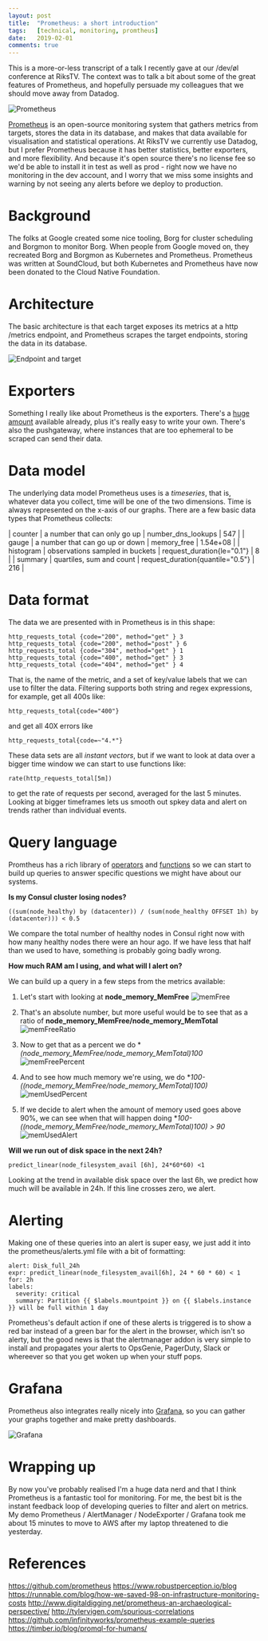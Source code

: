 ```yaml
---
layout: post
title:  "Prometheus: a short introduction"
tags:   [technical, monitoring, promtheus]
date:   2019-02-01
comments: true
---
```


This is a more-or-less transcript of a talk I recently gave at our /dev/øl conference at RiksTV.
The context was to talk a bit about some of the great features of Prometheus, and hopefully persuade my colleagues that we should move away from Datadog.

![Prometheus](assets/img/prom_intro.png)

[Prometheus](https://prometheus.io/) is an open-source monitoring system that gathers metrics from targets, stores the data in its database, and makes that data available for visualisation and statistical operations. At RiksTV we currently use Datadog, but I prefer Prometheus because it has better statistics, better exporters, and more flexibility. And because it's open source there's no license fee so we'd be able to install it in test as well as prod - right now we have no monitoring in the dev account, and I worry that we miss some insights and warning by not seeing any alerts before we deploy to production.

# Background

The folks at Google created some nice tooling, Borg for cluster scheduling and Borgmon to monitor Borg. When people from Google moved on, they recreated Borg and Borgmon as Kubernetes and Prometheus. Prometheus was written at SoundCloud, but both Kubernetes and Prometheus have now been donated to the Cloud Native Foundation.

# Architecture

The basic architecture is that each target exposes its metrics at a http /metrics endpoint, and Prometheus scrapes the target endpoints, storing the data in its database.

![Endpoint and target](assets/img/metrics_endpoint.png)

# Exporters

Something I really like about Prometheus is the exporters. There's a [huge amount](https://prometheus.io/docs/instrumenting/exporters/) available already, plus it's really easy to write your own. There's also the pushgateway, where instances that are too ephemeral to be scraped can send their data.

# Data model

The underlying data model Prometheus uses is a *timeseries*, that is, whatever data you collect, time will be one of the two dimensions. Time is always represented on the x-axis of our graphs. There are a few basic data types that Prometheus collects:

| counter | a number that can only go up |  number_dns_lookups | 547 |
| gauge   | a number that can go up or down | memory_free | 1.54e+08 |
| histogram | observations sampled in buckets | request_duration{le="0.1"} | 8 |
| summary | quartiles, sum and count | request_duration{quantile="0.5"} | 216 |

# Data format

The data we are presented with in Prometheus is in this shape:

    http_requests_total {code="200", method="get" } 3
    http_requests_total {code="200", method="post" } 6
    http_requests_total {code="304", method="get" } 1
    http_requests_total {code="400", method="get" } 3
    http_requests_total {code="404", method="get" } 4

That is, the name of the metric, and a set of key/value labels that we can use to filter the data. Filtering supports both string and regex expressions, for example, get all 400s like:

    http_requests_total{code="400"}

and get all 40X errors like

    http_requests_total{code=~"4.*"}

These data sets are all *instant vectors*, but if we want to look at data over a bigger time window we can start to use functions like:

    rate(http_requests_total[5m])

to get the rate of requests per second, averaged for the last 5 minutes. Looking at bigger timeframes lets us smooth out spkey data and alert on trends rather than individual events.

# Query language

Promtheus has a rich library of [operators]() and [functions]() so we can start to build up queries to answer specific questions we might have about our systems.

**Is my Consul cluster losing nodes?**

    ((sum(node_healthy) by (datacenter)) / (sum(node_healthy OFFSET 1h) by (datacenter))) < 0.5

We compare the total number of healthy nodes in Consul right now with how many healthy nodes there were an hour ago. If we have less that half than we used to have, something is probably going badly wrong.

**How much RAM am I using, and what will I alert on?**

We can build up a query in a few steps from the metrics available:

1. Let's start with looking at **node_memory_MemFree**
![memFree](assets/img/memfree.png)

2. That's an absolute number, but more useful would be to see that as a ratio of
    **node_memory_MemFree/node_memory_MemTotal**
![memFreeRatio](assets/img/memfree_memtotal.png)

3. Now to get that as a percent we do
    **(node_memory_MemFree/node_memory_MemTotal)*100**
![memFreePercent](assets/img/memfree_percent.png)

4. And to see how much memory we're using, we do
    **100-((node_memory_MemFree/node_memory_MemTotal)*100)**
![memUsedPercent](assets/img/memused_percent.png)

5. If we decide to alert when the amount of memory used goes above 90%, we can see when that will happen doing
    **100-((node_memory_MemFree/node_memory_MemTotal)*100) > 90**
![memUsedAlert](assets/img/memused_alert.png)


**Will we run out of disk space in the next 24h?**

    predict_linear(node_filesystem_avail [6h], 24*60*60) <1

Looking at the trend in available disk space over the last 6h, we predict how much will be available in 24h. If this line crosses zero, we alert.

# Alerting

Making one of these queries into an alert is super easy, we just add it into the prometheus/alerts.yml file with a bit of formatting:

    alert: Disk_full_24h
    expr: predict_linear(node_filesystem_avail[6h], 24 * 60 * 60) < 1
    for: 2h
    labels:
      severity: critical
      summary: Partition {{ $labels.mountpoint }} on {{ $labels.instance }} will be full within 1 day

Prometheus's default action if one of these alerts is triggered is to show a red bar instead of a green bar for the alert in the browser, which isn't so alerty, but the good news is that the alertmanager addon is very simple to install and propagates your alerts to OpsGenie, PagerDuty, Slack or whereever so that you get woken up when your stuff pops.

# Grafana

Prometheus also integrates really nicely into [Grafana](https://grafana.com/), so you can gather your graphs together and make pretty dashboards.

![Grafana](assets/img/grafana.png)

# Wrapping up

By now you've probably realised I'm a huge data nerd and that I think Prometheus is a fantastic tool for monitoring. For me, the best bit is the instant feedback loop of developing queries to filter and alert on metrics. My demo Prometheus / AlertManager / NodeExporter / Grafana took me about 15 minutes to move to AWS after my laptop threatened to die yesterday.

# References

https://github.com/prometheus
https://www.robustperception.io/blog
https://runnable.com/blog/how-we-saved-98-on-infrastructure-monitoring-costs
http://www.digitaldigging.net/prometheus-an-archaeological-perspective/
http://tylervigen.com/spurious-correlations
https://github.com/infinityworks/prometheus-example-queries
https://timber.io/blog/promql-for-humans/

